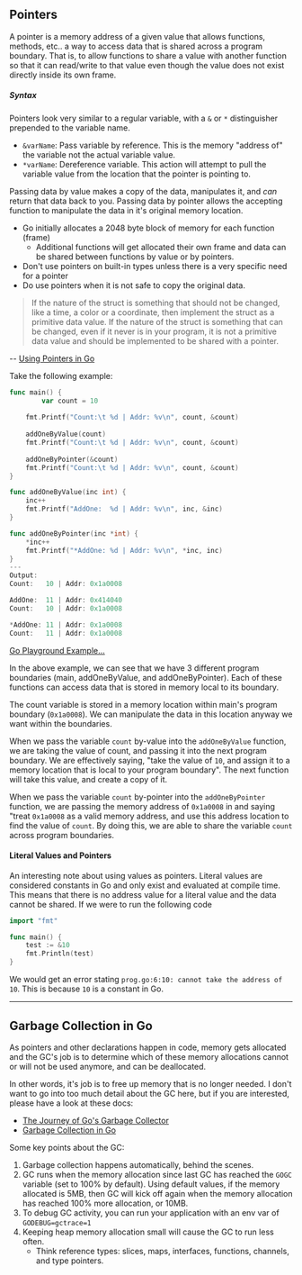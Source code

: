 ## Pointers
A pointer is a memory address of a given value that allows functions, methods, etc.. 
a way to access data that is shared across a program boundary. That is, to allow 
functions to share a value with another function so that it can read/write to that value 
even though the value does not exist directly inside its own frame.

##### Syntax
Pointers look very similar to a regular variable, with a `&` or `*` distinguisher
prepended to the variable name. 
 * `&varName`: Pass variable by reference. This is the memory "address of" the variable
 not the actual variable value. 
 * `*varName`: Dereference variable. This action will attempt to pull the variable 
 value from the location that the pointer is pointing to.

Passing data by value makes a copy of the data, manipulates it, and _can_ return that
data back to you. Passing data by pointer allows the accepting function to manipulate the data
in it's original memory location.

+ Go initially allocates a 2048 byte block of memory for each function (frame)
  + Additional functions will get allocated their own frame and data can be shared
  between functions by value or by pointers.
+ Don't use pointers on built-in types unless there is a very specific need for a pointer
+ Do use pointers when it is not safe to copy the original data.

> If the nature of the struct is something that should not be changed, 
like a time, a color or a coordinate, then implement the struct as a 
primitive data value. If the nature of the struct is something that
 can be changed, even if it never is in your program, it is not a 
 primitive data value and should be implemented to be shared with a pointer.

 -- [Using Pointers in Go](https://www.ardanlabs.com/blog/2014/12/using-pointers-in-go.html) 

Take the following example:
```go
func main() {
        var count = 10
    
	fmt.Printf("Count:\t %d | Addr: %v\n", count, &count)
	
	addOneByValue(count)
	fmt.Printf("Count:\t %d | Addr: %v\n", count, &count)
	
	addOneByPointer(&count)
	fmt.Printf("Count:\t %d | Addr: %v\n", count, &count)
}

func addOneByValue(inc int) {
	inc++
	fmt.Printf("AddOne:  %d | Addr: %v\n", inc, &inc)
}

func addOneByPointer(inc *int) {
	*inc++
	fmt.Printf("*AddOne: %d | Addr: %v\n", *inc, inc)
}
---
Output:
Count:	 10 | Addr: 0x1a0008

AddOne:  11 | Addr: 0x414040
Count:	 10 | Addr: 0x1a0008

*AddOne: 11 | Addr: 0x1a0008
Count:	 11 | Addr: 0x1a0008
```

[Go Playground Example...](https://play.golang.org/p/6VmfG8U7v2-)

In the above example, we can see that we have 3 different program boundaries 
(main, addOneByValue, and addOneByPointer). Each of these functions can access data that is 
stored in memory local to its boundary. 

The count variable is stored in a memory location within main's program boundary (`0x1a0008`). We can 
manipulate the data in this location anyway we want within the boundaries. 

When we pass the variable `count` by-value into the `addOneByValue` function, we are taking the value of count, 
and passing it into the next program boundary. We are effectively saying, "take the value of `10`, and assign
it to a memory location that is local to your program boundary". The next function will take this value, and
create a copy of it. 

When we pass the variable `count` by-pointer into the `addOneByPointer` function, we are passing the memory 
address of `0x1a0008` in and saying "treat `0x1a0008` as a valid memory address, and use this address location
to find the value of `count`.  By doing this, we are able to share the variable `count` across program boundaries.

#### Literal Values and Pointers
An interesting note about using values as pointers. Literal values are considered constants in Go and
only exist and evaluated at compile time. This means that there is no address value for a literal value 
and the data cannot be shared. If we were to run the following code 
```go
import "fmt"

func main() {
	test := &10
	fmt.Println(test)
}
```
We would get an error stating `prog.go:6:10: cannot take the address of 10`. This is because `10` is 
a constant in Go.

---


## Garbage Collection in Go
As pointers and other declarations happen in code, memory gets allocated and 
the GC's job is to determine which of these memory allocations cannot or will not
be used anymore, and can be deallocated.

In other words, it's job is to free up memory that is no longer needed. I don't want to go
into too much detail about the GC here, but if you are interested, please have a look at these docs:
+ [The Journey of Go's Garbage Collector](https://blog.golang.org/ismmkeynote)
+ [Garbage Collection in Go](https://www.ardanlabs.com/blog/2018/12/garbage-collection-in-go-part1-semantics.html)

Some key points about the GC:
 1. Garbage collection happens automatically, behind the scenes.
 2. GC runs when the memory allocation since last GC has reached the `GOGC` variable (set to 100% by default).
 Using default values, if the memory allocated is 5MB, then GC will kick off again when the memory allocation has reached 100% 
 more allocation, or 10MB.
 3. To debug GC activity, you can run your application with an env var of `GODEBUG=gctrace=1`
 4. Keeping heap memory allocation small will cause the GC to run less often.
    * Think reference types: slices, maps, interfaces, functions, channels, and type pointers. 